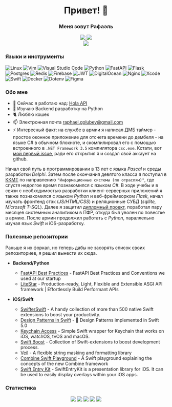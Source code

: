 <div id="header" align="center">
    <h1>Привет! 👋</h1>
    <h3>Меня зовут Рафаэль</h3>
</div>

<div id="social" align="center">
  <a href="https://t.me/PaqpaeJIb">
      <img src="https://img.shields.io/badge/Telegram-blue?style=for-the-badge&logo=telegram&logoColor=white">
  </a>
    <a href="https://vk.com/kifor">
      <img src="https://img.shields.io/badge/VK-blue?style=for-the-badge&logo=vk&logoColor=white">
  </a>
</div>

<div id="algorithms" align="center">
    <a href="https://www.codewars.com/users/raphaelgolubev">
        <img src="https://www.codewars.com/users/raphaelgolubev/badges/large">
    </a>
</div>

### Языки и инструменты
![Linux](https://img.shields.io/badge/Linux-FCC624?style=for-the-badge&logo=linux&logoColor=black)
![Vim](https://img.shields.io/badge/VIM-%2311AB00.svg?style=for-the-badge&logo=vim&logoColor=white)
![Visual Studio Code](https://img.shields.io/badge/Visual%20Studio%20Code-0078d7.svg?style=for-the-badge&logo=visual-studio-code&logoColor=white)
![Python](https://img.shields.io/badge/python-3670A0?style=for-the-badge&logo=python&logoColor=ffdd54)
![FastAPI](https://img.shields.io/badge/FastAPI-005571?style=for-the-badge&logo=fastapi)
![Flask](https://img.shields.io/badge/flask-%23000.svg?style=for-the-badge&logo=flask&logoColor=white)
![Postgres](https://img.shields.io/badge/postgres-%23316192.svg?style=for-the-badge&logo=postgresql&logoColor=white)
![Redis](https://img.shields.io/badge/redis-%23DD0031.svg?style=for-the-badge&logo=redis&logoColor=white)
![Firebase](https://img.shields.io/badge/Firebase-039BE5?style=for-the-badge&logo=Firebase&logoColor=white)
![JWT](https://img.shields.io/badge/JWT-black?style=for-the-badge&logo=JSON%20web%20tokens)
![DigitalOcean](https://img.shields.io/badge/DigitalOcean-%230167ff.svg?style=for-the-badge&logo=digitalOcean&logoColor=white)
![Nginx](https://img.shields.io/badge/nginx-%23009639.svg?style=for-the-badge&logo=nginx&logoColor=white)
![Xcode](https://img.shields.io/badge/xcode-%23009639.svg?style=for-the-badge&logo=xcode&logoColor=white&color=blue)
![Swift](https://img.shields.io/badge/swift-%23009639.svg?style=for-the-badge&logo=swift&logoColor=white&color=orange)
![Docker](https://img.shields.io/badge/Docker-%23009639.svg?style=for-the-badge&logo=docker&logoColor=white&color=#007FFF)
![Dotenv](https://img.shields.io/badge/dotenv-%23009639.svg?style=for-the-badge&logo=dotenv&logoColor=yellow&color=black)
![Figma](https://img.shields.io/badge/figma-%23009639.svg?style=for-the-badge&logo=figma&logoColor=white&color=violet)

### Обо мне
- 🔭 Сейчас я работаю над: [Hola API](https://github.com/raphaelgolubev/hola-api)
- 🐍 Изучаю Backend разработку на Python
- 🐈 Люблю кошек
- 📫 Электронная почта raphael.golubev@gmail.com
- ⚡  Интересный факт: на службе в армии я написал ДМБ таймер - простое оконное приложение для отсчета времени до дембеля -
  на языке C# в обычном блокноте, и скомпилировал его с помощью встроенного в `.NET Framework 3.5` компилятора `csc.exe`.
  Кстати, вот [мой первый issue](https://github.com/vknet/vk/issues/365), ради его открытия я и создал свой аккаунт на github.

Начал свой путь в программировании в 13 лет с языка *Pascal* и среды разработки *Delphi*. Затем после окончания девятого класса я поступил в 
[ККМТ](https://unitech-mo.ru/obrazovanie/school-divisions/college-space-engineering-technology/) по направлению `"Информационные системы (по отраслям)"`, где спустя недолгое время
познакомился с языком *C#*. В ходе учебы и в связи с необходимостью разработки клиент-серверных приложений я также познакомился с языком *Python* и веб-фреймворком *Flask*, 
начал изучать фронтенд стэк (*JS/HTML/CSS*) и реляционные СУБД (*sqllite, Microsoft T-SQL*). Далее я защитил [дипломный проект](https://github.com/raphaelgolubev/golubev_diplom), 
поработал пару месяцев системным аналитиком в ПФР, откуда был уволен по повестке в армию. После армии продолжил работать с *Python*, параллельно изучая язык *Swift* и iOS-разработку.

### Полезные репозитории
Раньше я их форкал, но теперь дабы не засорять список своих репозиториев, я решил вынести их сюда.

- **Backend/Python**
    - [FastAPI Best Practices](https://github.com/zhanymkanov/fastapi-best-practices) - FastAPI Best Practices and Conventions we used at our startup
    - [LiteStar](https://github.com/litestar-org/litestar) - Production-ready, Light, Flexible and Extensible ASGI API framework | Effortlessly Build Performant APIs

- **iOS/Swift**
    - [SwifterSwift](https://github.com/SwifterSwift/SwifterSwift) - A handy collection of more than 500 native Swift extensions to boost your productivity.
    - [Design Patterns in Swift](https://github.com/ochococo/Design-Patterns-In-Swift) - 📖 Design Patterns implemented in Swift 5.0
    - [Keychain Access](https://github.com/kishikawakatsumi/KeychainAccess) - Simple Swift wrapper for Keychain that works on iOS, watchOS, tvOS and macOS.
    - [Swift Boost](https://github.com/sparrowcode/SwiftBoost) - Collection of Swift-extensions to boost development process.
    - [Veil](https://github.com/DanielCardonaRojas/Veil) - A flexible string masking and formatting library
    - [Combine Swift Playground](https://github.com/AvdLee/CombineSwiftPlayground) - A Swift playground explaining the concepts of the new Combine framework
    - [Swift Entry Kit](https://github.com/huri000/SwiftEntryKit) - SwiftEntryKit is a presentation library for iOS. It can be used to easily display overlays within your iOS apps.

 
### Статистика
<div id="widgets" align="center">
  <img src="http://github-profile-summary-cards.vercel.app/api/cards/profile-details?username=raphaelgolubev&theme=default" />
  <img src="http://github-profile-summary-cards.vercel.app/api/cards/repos-per-language?username=raphaelgolubev&theme=default" />
  <img src="http://github-profile-summary-cards.vercel.app/api/cards/productive-time?username=raphaelgolubev&theme=default&utcOffset=8" />
  <img src="http://github-profile-summary-cards.vercel.app/api/cards/most-commit-language?username=raphaelgolubev&theme=default" />
  <img src="http://github-profile-summary-cards.vercel.app/api/cards/stats?username=raphaelgolubev&theme=default" />
</div>
